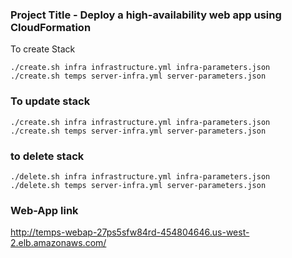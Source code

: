 ### Project Title - Deploy a high-availability web app using CloudFormation
To create Stack 
```
./create.sh infra infrastructure.yml infra-parameters.json
./create.sh temps server-infra.yml server-parameters.json
```


### To update stack 

```
./create.sh infra infrastructure.yml infra-parameters.json
./create.sh temps server-infra.yml server-parameters.json
```

### to delete stack
```
./delete.sh infra infrastructure.yml infra-parameters.json
./delete.sh temps server-infra.yml server-parameters.json
```
### Web-App link
http://temps-webap-27ps5sfw84rd-454804646.us-west-2.elb.amazonaws.com/
